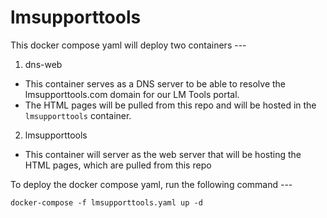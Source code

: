 # lmsupporttools

This docker compose yaml will deploy two containers ---

1. dns-web
  - This container serves as a DNS server to be able to resolve the lmsupporttools.com domain for our LM Tools portal.
  - The HTML pages will be pulled from this repo and will be hosted in the `lmsupporttools` container.
2. lmsupporttools
  - This container will server as the web server that will be hosting the HTML pages, which are pulled from this repo
 
To deploy the docker compose yaml, run the following command ---
 
`docker-compose -f lmsupporttools.yaml up -d`


